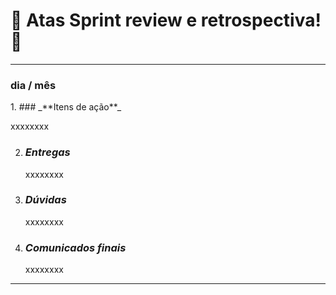 # 📑 Atas Sprint review  e retrospectiva! 📑

-----------------------------------------------------------------------------------------------------------

<p align="center"> 
 <h3 align="left"> 
     dia / mês
 </h1>
</p>
1. ### _**Itens de ação**_

   xxxxxxxx
   
2. ### _**Entregas**_

   xxxxxxxx
   
3. ### _**Dúvidas**_

   xxxxxxxx
   
4. ### _**Comunicados finais**_

   xxxxxxxx
   
-----------------------------------------------------------------------------------------------------------
